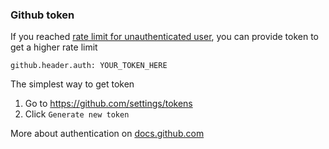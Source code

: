 ### Github token

If you reached [rate limit for unauthenticated user](https://docs.github.com/en/rest/using-the-rest-api/rate-limits-for-the-rest-api?apiVersion=2022-11-28#primary-rate-limit-for-unauthenticated-users), you can provide token to get a higher rate limit

```
github.header.auth: YOUR_TOKEN_HERE
```

The simplest way to get token

1. Go to https://github.com/settings/tokens
2. Click `Generate new token`

More about authentication on [docs.github.com](https://docs.github.com/en/rest/authentication/authenticating-to-the-rest-api)